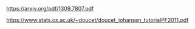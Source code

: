 https://arxiv.org/pdf/1309.7807.pdf

https://www.stats.ox.ac.uk/~doucet/doucet_johansen_tutorialPF2011.pdf
